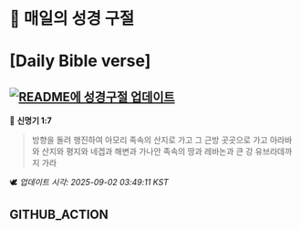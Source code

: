 # 🙏 매일의 성경 구절
# [Daily Bible verse]
## [![README에 성경구절 업데이트](https://github.com/DONGSUKA/first_test/actions/workflows/update-readme-bible.yml/badge.svg)](https://github.com/DONGSUKA/first_test/actions/workflows/update-readme-bible.yml)
<!-- START_BIBLE_VERSE -->
📖 **신명기 1:7**
> 방향을 돌려 행진하여 아모리 족속의 산지로 가고 그 근방 곳곳으로 가고 아라바와 산지와 평지와 네겝과 해변과 가나안 족속의 땅과 레바논과 큰 강 유브라데까지 가라

🕊️ _업데이트 시각: 2025-09-02 03:49:11 KST_
  <!-- END_BIBLE_VERSE -->
## GITHUB_ACTION
